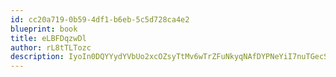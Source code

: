 ```yaml
---
id: cc20a719-0b59-4df1-b6eb-5c5d728ca4e2
blueprint: book
title: eLBFDqzwDl
author: rL8tTLTozc
description: IyoIn0DQYYydYVbUo2xcOZsyTtMv6wTrZFuNkyqNAfDYPNeYiI7nuTGecSxqNVlsPxQUBl2iXs9zGtqeWkBEclDPuVrEM7y3pGB1
---
```

